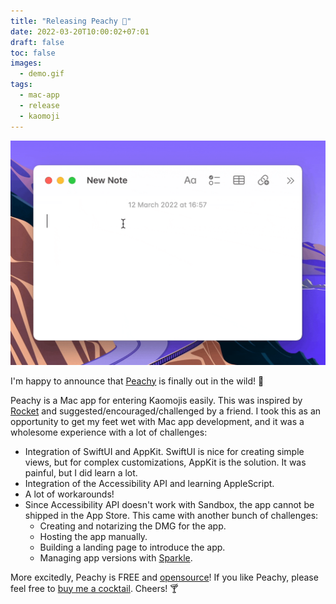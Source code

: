 ```yaml
---
title: "Releasing Peachy 🍑"
date: 2022-03-20T10:00:02+07:01
draft: false
toc: false
images:
  - demo.gif
tags:
  - mac-app
  - release
  - kaomoji
---
```


![Peachy Demo](demo.gif)

I'm happy to announce that [Peachy](https://itsmeichigo.io/peachy/) is finally out in the wild! 🎉

Peachy is a Mac app for entering Kaomojis easily. This was inspired by [Rocket](https://matthewpalmer.net/rocket/) and suggested/encouraged/challenged by a friend. I took this as an opportunity to get my feet wet with Mac app development, and it was a wholesome experience with a lot of challenges:
- Integration of SwiftUI and AppKit. SwiftUI is nice for creating simple views, but for complex customizations, AppKit is the solution. It was painful, but I did learn a lot.
- Integration of the Accessibility API and learning AppleScript.
- A lot of workarounds!
- Since Accessibility API doesn't work with Sandbox, the app cannot be shipped in the App Store. This came with another bunch of challenges:
  - Creating and notarizing the DMG for the app.
  - Hosting the app manually.
  - Building a landing page to introduce the app.
  - Managing app versions with [Sparkle](https://sparkle-project.org).

More excitedly, Peachy is FREE and [opensource](https://github.com/itsmeichigo/peachy)! If you like Peachy, please feel free to [buy me a cocktail](https://www.buymeacoffee.com/itsmeichigo). Cheers! 🍸